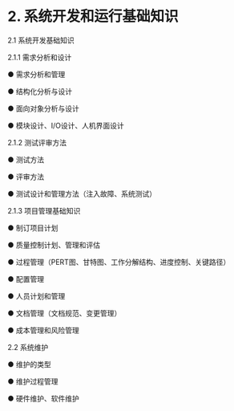 # 2. 系统开发和运行基础知识

2.1 系统开发基础知识

2.1.1 需求分析和设计

● 需求分析和管理

● 结构化分析与设计

● 面向对象分析与设计

● 模块设计、I/O设计、人机界面设计

2.1.2 测试评审方法

● 测试方法

● 评审方法

● 测试设计和管理方法（注入故障、系统测试）

2.1.3 项目管理基础知识

● 制订项目计划

● 质量控制计划、管理和评估

● 过程管理（PERT图、甘特图、工作分解结构、进度控制、关键路径）

● 配置管理

● 人员计划和管理

● 文档管理（文档规范、变更管理）

● 成本管理和风险管理

2.2 系统维护

● 维护的类型

● 维护过程管理

● 硬件维护、软件维护
